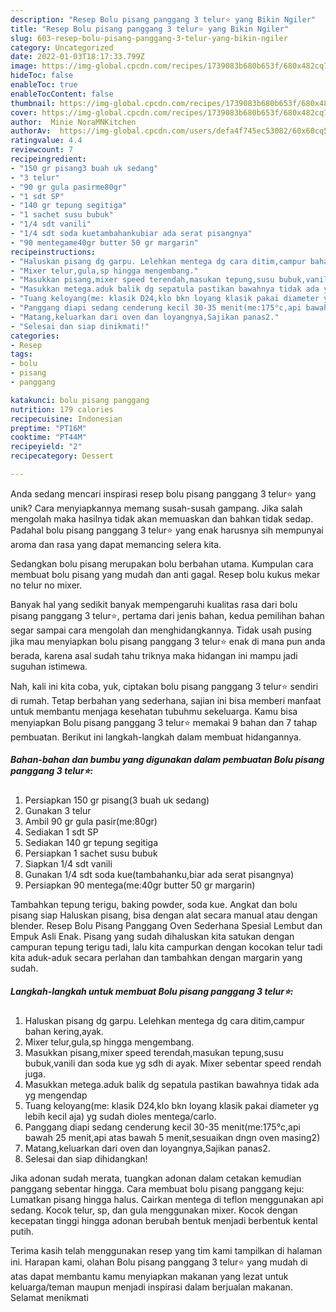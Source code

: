 ```yaml
---
description: "Resep Bolu pisang panggang 3 telur⭐ yang Bikin Ngiler"
title: "Resep Bolu pisang panggang 3 telur⭐ yang Bikin Ngiler"
slug: 603-resep-bolu-pisang-panggang-3-telur-yang-bikin-ngiler
category: Uncategorized
date: 2022-01-03T18:17:33.799Z
image: https://img-global.cpcdn.com/recipes/1739083b680b653f/680x482cq70/bolu-pisang-panggang-3-telur-foto-resep-utama.jpg
hideToc: false
enableToc: true
enableTocContent: false
thumbnail: https://img-global.cpcdn.com/recipes/1739083b680b653f/680x482cq70/bolu-pisang-panggang-3-telur-foto-resep-utama.jpg
cover: https://img-global.cpcdn.com/recipes/1739083b680b653f/680x482cq70/bolu-pisang-panggang-3-telur-foto-resep-utama.jpg
author:  Minie NoraMNKitchen
authorAv:  https://img-global.cpcdn.com/users/defa4f745ec53082/60x60cq50/avatar.jpg
ratingvalue: 4.4
reviewcount: 7
recipeingredient:
- "150 gr pisang3 buah uk sedang"
- "3 telur"
- "90 gr gula pasirme80gr"
- "1 sdt SP"
- "140 gr tepung segitiga"
- "1 sachet susu bubuk"
- "1/4 sdt vanili"
- "1/4 sdt soda kuetambahankubiar ada serat pisangnya"
- "90 mentegame40gr butter 50 gr margarin"
recipeinstructions:
- "Haluskan pisang dg garpu. Lelehkan mentega dg cara ditim,campur bahan kering,ayak."
- "Mixer telur,gula,sp hingga mengembang."
- "Masukkan pisang,mixer speed terendah,masukan tepung,susu bubuk,vanili dan soda kue yg sdh di ayak. Mixer sebentar speed rendah juga."
- "Masukkan metega.aduk balik dg sepatula pastikan bawahnya tidak ada yg mengendap"
- "Tuang keloyang(me: klasik D24,klo bkn loyang klasik pakai diameter yg lebih kecil aja) yg sudah dioles mentega/carlo."
- "Panggang diapi sedang cenderung kecil 30-35 menit(me:175°c,api bawah 25 menit,api atas bawah 5 menit,sesuaikan dngn oven masing2)"
- "Matang,keluarkan dari oven dan loyangnya,Sajikan panas2."
- "Selesai dan siap dinikmati!"
categories:
- Resep
tags:
- bolu
- pisang
- panggang

katakunci: bolu pisang panggang 
nutrition: 179 calories
recipecuisine: Indonesian
preptime: "PT16M"
cooktime: "PT44M"
recipeyield: "2"
recipecategory: Dessert

---
```



Anda sedang mencari inspirasi resep bolu pisang panggang 3 telur⭐ yang unik? Cara menyiapkannya memang susah-susah gampang. Jika salah mengolah maka hasilnya tidak akan memuaskan dan bahkan tidak sedap. Padahal bolu pisang panggang 3 telur⭐ yang enak harusnya sih mempunyai aroma dan rasa yang dapat memancing selera kita.


Sedangkan bolu pisang merupakan bolu berbahan utama. Kumpulan cara membuat bolu pisang yang mudah dan anti gagal. Resep bolu kukus mekar no telur no mixer.

Banyak hal yang sedikit banyak mempengaruhi kualitas rasa dari bolu pisang panggang 3 telur⭐, pertama dari jenis bahan, kedua pemilihan bahan segar sampai cara mengolah dan menghidangkannya. Tidak usah pusing jika mau menyiapkan bolu pisang panggang 3 telur⭐ enak di mana pun anda berada, karena asal sudah tahu triknya maka hidangan ini mampu jadi suguhan istimewa.


Nah, kali ini kita coba, yuk, ciptakan bolu pisang panggang 3 telur⭐ sendiri di rumah. Tetap berbahan yang sederhana, sajian ini bisa memberi manfaat untuk membantu menjaga kesehatan tubuhmu sekeluarga. Kamu bisa menyiapkan Bolu pisang panggang 3 telur⭐ memakai 9 bahan dan 7 tahap pembuatan. Berikut ini langkah-langkah dalam membuat hidangannya.

<!--inarticleads1-->

##### Bahan-bahan dan bumbu yang digunakan dalam pembuatan Bolu pisang panggang 3 telur⭐:

1. Persiapkan 150 gr pisang(3 buah uk sedang)
1. Gunakan 3 telur
1. Ambil 90 gr gula pasir(me:80gr)
1. Sediakan 1 sdt SP
1. Sediakan 140 gr tepung segitiga
1. Persiapkan 1 sachet susu bubuk
1. Siapkan 1/4 sdt vanili
1. Gunakan 1/4 sdt soda kue(tambahanku,biar ada serat pisangnya)
1. Persiapkan 90 mentega(me:40gr butter 50 gr margarin)


Tambahkan tepung terigu, baking powder, soda kue. Angkat dan bolu pisang siap Haluskan pisang, bisa dengan alat secara manual atau dengan blender. Resep Bolu Pisang Panggang Oven Sederhana Spesial Lembut dan Empuk Asli Enak. Pisang yang sudah dihaluskan kita satukan dengan campuran tepung terigu tadi, lalu kita campurkan dengan kocokan telur tadi kita aduk-aduk secara perlahan dan tambahkan dengan margarin yang sudah. 

<!--inarticleads2-->

##### Langkah-langkah untuk membuat Bolu pisang panggang 3 telur⭐:

1. Haluskan pisang dg garpu. Lelehkan mentega dg cara ditim,campur bahan kering,ayak.
1. Mixer telur,gula,sp hingga mengembang.
1. Masukkan pisang,mixer speed terendah,masukan tepung,susu bubuk,vanili dan soda kue yg sdh di ayak. Mixer sebentar speed rendah juga.
1. Masukkan metega.aduk balik dg sepatula pastikan bawahnya tidak ada yg mengendap
1. Tuang keloyang(me: klasik D24,klo bkn loyang klasik pakai diameter yg lebih kecil aja) yg sudah dioles mentega/carlo.
1. Panggang diapi sedang cenderung kecil 30-35 menit(me:175°c,api bawah 25 menit,api atas bawah 5 menit,sesuaikan dngn oven masing2)
1. Matang,keluarkan dari oven dan loyangnya,Sajikan panas2.
1. Selesai dan siap dihidangkan!

Jika adonan sudah merata, tuangkan adonan dalam cetakan kemudian panggang sebentar hingga. Cara membuat bolu pisang panggang keju: Lumatkan pisang hingga halus. Cairkan mentega di teflon menggunakan api sedang. Kocok telur, sp, dan gula menggunakan mixer. Kocok dengan kecepatan tinggi hingga adonan berubah bentuk menjadi berbentuk kental putih. 

Terima kasih telah menggunakan resep yang tim kami tampilkan di halaman ini. Harapan kami, olahan Bolu pisang panggang 3 telur⭐ yang mudah di atas dapat membantu kamu menyiapkan makanan yang lezat untuk keluarga/teman maupun menjadi inspirasi dalam berjualan makanan. Selamat menikmati
